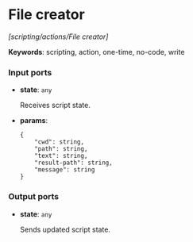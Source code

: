 # File creator

_[scripting/actions/File creator]_

__Keywords__: scripting, action, one-time, no-code, write

### Input ports

* __state__: ` any `

    Receives script state.<br>


* __params__: 
    ```
    {
        "cwd": string,
        "path": string,
        "text": string,
        "result-path": string,
        "message": string
    }
    ```

### Output ports

* __state__: ` any `

    Sends updated script state.<br>

